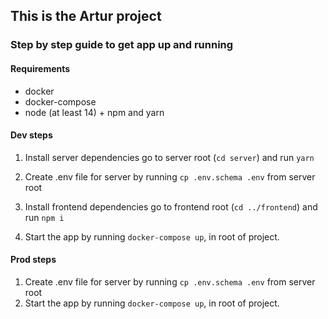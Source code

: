 ## This is the Artur project 

### Step by step guide to get app up and running

#### Requirements
- docker
- docker-compose
- node (at least 14) + npm and yarn


#### Dev steps
1. Install server dependencies go to server root 
   (`cd server`) and run `yarn`

2. Create .env file for server by running `cp .env.schema .env`
  from server root
   
3. Install frontend dependencies go to frontend root 
   (`cd ../frontend`) and run `npm i`
4. Start the app by running `docker-compose up`, in root of project.


#### Prod steps
1. Create .env file for server by running `cp .env.schema .env`
   from server root
2. Start the app by running `docker-compose up`, in root of project.

